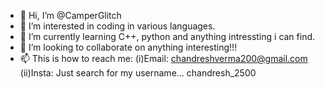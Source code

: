 - 👋 Hi, I’m @CamperGlitch
- 👀 I’m interested in coding in various languages.
- 🌱 I’m currently learning C++, python and anything intressting i can find.
- 💞️ I’m looking to collaborate on anything interesting!!!
- 📫 This is how to reach me:
     (i)Email: chandreshverma200@gmail.com
     (ii)Insta: Just search for my username...  chandresh_2500

<!---
CamperGlitch/CamperGlitch is a ✨ special ✨ repository because its `README.md` (this file) appears on your GitHub profile.
You can click the Preview link to take a look at your changes.
--->
